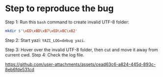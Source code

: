 # Step to reproduce the bug

Step 1: Run this `bash` command to create invalid UTF-8 folder: 
```bash
mkdir $'\xED\xBD\xB7\xED\xBC\xB2'
```
Step 2: Start yazi: `YAZI_LOG=debug yazi`.

Step 3: Hover over the invalid UTF-8 folder, then cut and move it away from current cwd.
Step 4: Check the log file.



https://github.com/user-attachments/assets/cead63c6-a824-445d-893c-8eb6fde531cd


